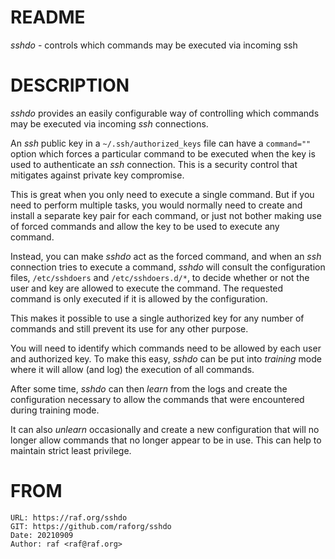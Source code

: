 # README

*sshdo* - controls which commands may be executed via incoming ssh

# DESCRIPTION

*sshdo* provides an easily configurable way of controlling which commands
may be executed via incoming *ssh* connections.

An *ssh* public key in a `~/.ssh/authorized_keys` file can have a
`command=""` option which forces a particular command to be executed when
the key is used to authenticate an *ssh* connection. This is a security
control that mitigates against private key compromise.

This is great when you only need to execute a single command. But if you
need to perform multiple tasks, you would normally need to create and
install a separate key pair for each command, or just not bother making use
of forced commands and allow the key to be used to execute any command.

Instead, you can make *sshdo* act as the forced command, and when an *ssh*
connection tries to execute a command, *sshdo* will consult the
configuration files, `/etc/sshdoers` and `/etc/sshdoers.d/*`, to decide
whether or not the user and key are allowed to execute the command. The
requested command is only executed if it is allowed by the configuration.

This makes it possible to use a single authorized key for any number of
commands and still prevent its use for any other purpose.

You will need to identify which commands need to be allowed by each user and
authorized key. To make this easy, *sshdo* can be put into *training* mode
where it will allow (and log) the execution of all commands.

After some time, *sshdo* can then *learn* from the logs and create the
configuration necessary to allow the commands that were encountered during
training mode.

It can also *unlearn* occasionally and create a new configuration that will
no longer allow commands that no longer appear to be in use. This can help
to maintain strict least privilege.

# FROM

    URL: https://raf.org/sshdo
    GIT: https://github.com/raforg/sshdo
    Date: 20210909
    Author: raf <raf@raf.org>

